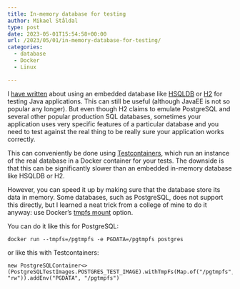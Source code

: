 ```yaml
---
title: In-memory database for testing
author: Mikael Ståldal
type: post
date: 2023-05-01T15:54:58+00:00
url: /2023/05/01/in-memory-database-for-testing/
categories:
  - database
  - Docker
  - Linux

---
```

I [have written][1] about using an embedded database like [HSQLDB][2] or [H2][3] for testing Java applications. This can still be useful (although JavaEE is not so popular any longer). But even though H2 claims to emulate PostgreSQL and several other popular production SQL databases, sometimes your application uses very specific features of a particular database and you need to test against the real thing to be really sure your application works correctly.

This can conveniently be done using [Testcontainers][4], which run an instance of the real database in a Docker container for your tests. The downside is that this can be significantly slower than an embedded in-memory database like HSQLDB or H2.

However, you can speed it up by making sure that the database store its data in memory. Some databases, such as PostgreSQL, does not support this directly, but I learned a neat trick from a college of mine to do it anyway: use Docker&#8217;s [tmpfs mount][5] option. 

You can do it like this for PostgreSQL:

```
docker run --tmpfs=/pgtmpfs -e PGDATA=/pgtmpfs postgres
```

or like this with Testcontainers: 

```
new PostgreSQLContainer<>(PostgreSQLTestImages.POSTGRES_TEST_IMAGE).withTmpFs(Map.of("/pgtmpfs", "rw")).addEnv("PGDATA", "/pgtmpfs")
```

 [1]: https://www.staldal.nu/tech/2013/10/13/using-an-embedded-sql-database-in-java-web-application/
 [2]: https://hsqldb.org/
 [3]: https://h2database.com/html/main.html
 [4]: https://www.testcontainers.org/modules/databases/
 [5]: https://docs.docker.com/storage/tmpfs/